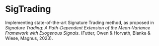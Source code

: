 # SigTrading
Implementing state-of-the-art Signature Trading method, as proposed in _Signature Trading: A Path-Dependent Extension of the Mean-Variance Framework with Exogenous Signals_. (Futter, Owen &amp; Horvath, Blanka &amp; Wiese, Magnus, 2023). 
